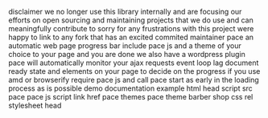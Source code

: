 disclaimer we no longer use this library internally and are focusing our efforts on open sourcing and maintaining projects that we do use and can meaningfully contribute to sorry for any frustrations with this project were happy to link to any fork that has an excited commited maintainer pace an automatic web page progress bar include pace js and a theme of your choice to your page and you are done we also have a wordpress plugin pace will automatically monitor your ajax requests event loop lag document ready state and elements on your page to decide on the progress if you use amd or browserify require pace js and call pace start as early in the loading process as is possible demo documentation example html head script src pace pace js script link href pace themes pace theme barber shop css rel stylesheet head